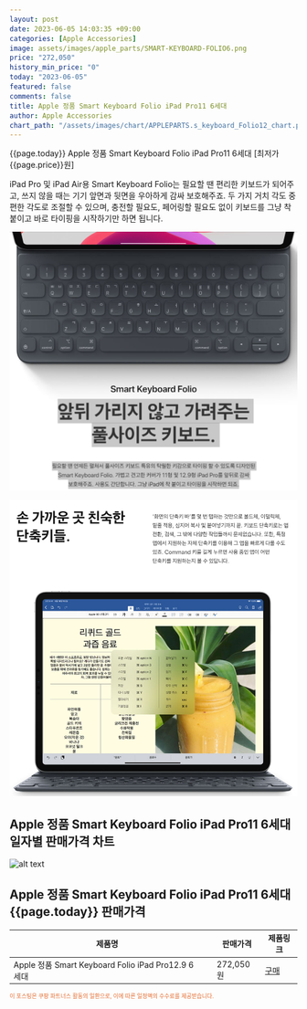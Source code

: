 ```yaml
---
layout: post
date: 2023-06-05 14:03:35 +09:00
categories: [Apple Accessories]
image: assets/images/apple_parts/SMART-KEYBOARD-FOLIO6.png
price: "272,050"
history_min_price: "0"
today: "2023-06-05"
featured: false
comments: false
title: Apple 정품 Smart Keyboard Folio iPad Pro11 6세대
author: Apple Accessories
chart_path: "/assets/images/chart/APPLEPARTS.s_keyboard_Folio12_chart.png"
---
```


{{page.today}} Apple 정품 Smart Keyboard Folio iPad Pro11 6세대 [최저가 {{page.price}}원]

iPad Pro 및 iPad Air용 Smart Keyboard Folio는 필요할 땐 편리한 키보드가 되어주고, 쓰지 않을 때는 기기 앞면과 뒷면을 우아하게 감싸 보호해주죠. 두 가지 거치 각도 중 편한 각도로 조절할 수 있으며, 충전할 필요도, 페어링할 필요도 없이 키보드를 그냥 착 붙이고 바로 타이핑을 시작하기만 하면 됩니다.

![앞뒤 가리지 않고 가려주는 풀사이즈 키보드.](/assets/images/apple_parts/SMART-KEYBOARD-FOLIO-2.PNG)

![손 가까운 곳 친숙한 단축키들.](/assets/images/apple_parts/SMART-KEYBOARD-FOLIO-1.PNG)

## Apple 정품 Smart Keyboard Folio iPad Pro11 6세대 일자별 판매가격 차트
![alt text]({{page.chart_path}} "Apple 정품 Smart Keyboard Folio iPad Pro11 6세대 판매가격 차트")

## Apple 정품 Smart Keyboard Folio iPad Pro11 6세대 {{page.today}} 판매가격
<main>
<table id="rwd-table-large">
  <thead>
    <tr>
      <th>제품명</th>
      <th></th>
      <th>판매가격</th>
      <th>제품링크</th>
    </tr>
  </thead>
  <tbody><tr>
        <td>Apple 정품 Smart Keyboard Folio iPad Pro12.9 6세대</td>
        <td></td>
        <td>272,050원</td>
        <td><a href='https://link.coupang.com/a/SG8TQ' target='_blank'>구매</a></td>
        </tr></tbody>
</table>

</main>
<div style="color:#e56a2c;font-size: 0.7em;" >
이 포스팅은 쿠팡 파트너스 활동의 일환으로, 이에 따른 일정액의 수수료를 제공받습니다.
</div>
